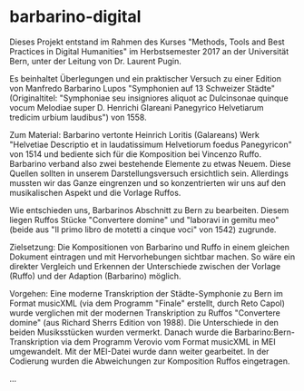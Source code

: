 # barbarino-digital

Dieses Projekt entstand im Rahmen des Kurses "Methods, Tools and Best Practices in Digital Humanities" im Herbstsemester 2017 an der Universität Bern, unter der Leitung von Dr. Laurent Pugin. 

Es beinhaltet Überlegungen und ein praktischer Versuch zu einer Edition von Manfredo Barbarino Lupos "Symphonien auf 13 Schweizer Städte" (Originaltitel: "Symphoniae seu insigniores aliquot ac Dulcinsonae quinque vocum Melodiae super D. Henrichi Glareani Panegyrico Helvetiarum tredicim urbium laudibus") von 1558. 

Zum Material: Barbarino vertonte Heinrich Loritis (Galareans) Werk "Helvetiae Descriptio et in laudatissimum Helvetiorum foedus Panegyricon" von 1514 und bediente sich für die Komposition bei Vincenzo Ruffo. Barbarino verband also zwei bestehende Elemente zu etwas Neuem. Diese Quellen sollten in unserem Darstellungsversuch ersichtlich sein. Allerdings mussten wir das Ganze eingrenzen und so konzentrierten wir uns auf den musikalischen Aspekt und die Vorlage Ruffos.

Wie entschieden uns, Barbarinos Abschnitt zu Bern zu bearbeiten. Diesem liegen Ruffos Stücke "Convertere domine" und "laboravi in gemitu meo" (beide aus "Il primo libro de motetti a cinque voci" von 1542) zugrunde.

Zielsetzung: 
Die Kompositionen von Barbarino und Ruffo in einem gleichen Dokument eintragen und mit Hervorhebungen sichtbar machen. So wäre ein direkter Vergleich und Erkennen der Unterschiede zwischen der Vorlage (Ruffo) und der Adaption (Barbarino) möglich.

Vorgehen: Eine moderne Transkription der Städte-Symphonie zu Bern im Format musicXML (via dem Programm "Finale" erstellt, durch Reto Capol) wurde verglichen mit der modernen Transkription zu Ruffos "Convertere domine" (aus Richard Sherrs Edition von 1988). Die Unterschiede in den beiden Musiksstücken wurden vermerkt. Danach wurde die Barbarino:Bern-Transkription via dem Programm Verovio vom Format musicXML in MEI umgewandelt. Mit der MEI-Datei wurde dann weiter gearbeitet. In der Codierung wurden die Abweichungen zur Komposition Ruffos eingetragen.

...



